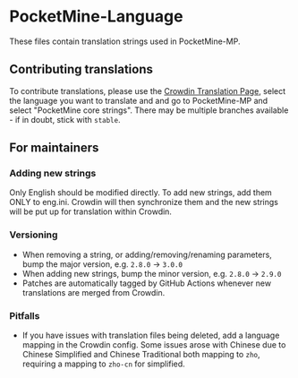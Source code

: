 # PocketMine-Language

These files contain translation strings used in PocketMine-MP.

## Contributing translations
To contribute translations, please use the [Crowdin Translation Page](http://translate.pocketmine.net/), select the language you want to translate and and go to PocketMine-MP and select "PocketMine core strings". There may be multiple branches available - if in doubt, stick with `stable`.

## For maintainers
### Adding new strings
Only English should be modified directly. To add new strings, add them ONLY to eng.ini. Crowdin will then synchronize them and the new strings will be put up for translation within Crowdin.

### Versioning
- When removing a string, or adding/removing/renaming parameters, bump the major version, e.g. `2.8.0` -> `3.0.0`
- When adding new strings, bump the minor version, e.g. `2.8.0` -> `2.9.0`
- Patches are automatically tagged by GitHub Actions whenever new translations are merged from Crowdin.

### Pitfalls
- If you have issues with translation files being deleted, add a language mapping in the Crowdin config. Some issues arose with Chinese due to Chinese Simplified and Chinese Traditional both mapping to `zho`, requiring a mapping to `zho-cn` for simplified.
